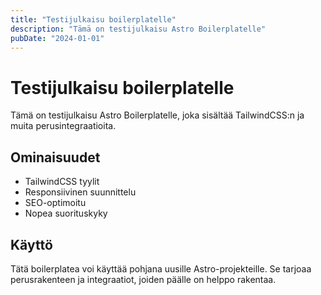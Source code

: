 ```yaml
---
title: "Testijulkaisu boilerplatelle"
description: "Tämä on testijulkaisu Astro Boilerplatelle"
pubDate: "2024-01-01"
---
```


# Testijulkaisu boilerplatelle

Tämä on testijulkaisu Astro Boilerplatelle, joka sisältää TailwindCSS:n ja muita perusintegraatioita.

## Ominaisuudet

- TailwindCSS tyylit
- Responsiivinen suunnittelu
- SEO-optimoitu
- Nopea suorituskyky

## Käyttö

Tätä boilerplatea voi käyttää pohjana uusille Astro-projekteille. Se tarjoaa perusrakenteen ja integraatiot, joiden päälle on helppo rakentaa.
